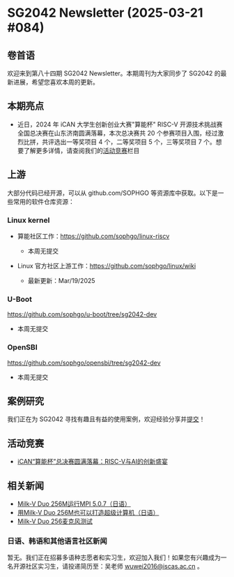 # SG2042 Newsletter (2025-03-21 #084)

## 卷首语

欢迎来到第八十四期 SG2042 Newsletter。本期周刊为大家同步了 SG2042 的最新进展，希望您喜欢本周的更新。

## 本期亮点

+ 近日，2024 年 iCAN 大学生创新创业大赛"算能杯" RISC-V 开源技术挑战赛全国总决赛在山东济南圆满落幕，本次总决赛共 20 个参赛项目入围，经过激烈比拼，共评选出一等奖项目 4 个，二等奖项目 5 个，三等奖项目 7 个。想要了解更多详情，请查阅我们的[活动竞赛](#活动竞赛)栏目

## 上游

大部分代码已经开源，可以从 github.com/SOPHGO 等资源库中获取。以下是一些常用的软件仓库资源：

### Linux kernel

+ 算能社区工作：https://github.com/sophgo/linux-riscv

  +  本周无提交

+ Linux 官方社区上游工作：https://github.com/sophgo/linux/wiki

  + 最新更新：Mar/19/2025


### U-Boot

https://github.com/sophgo/u-boot/tree/sg2042-dev

+ 本周无提交

### OpenSBI

https://github.com/sophgo/opensbi/tree/sg2042-dev 

+ 本周无提交

## 案例研究

我们正在为 SG2042 寻找有趣且有益的使用案例，欢迎经验分享并[提交](https://github.com/sophgocommunity/SG2042-Newsletter/pulls)！

## 活动竞赛

+ [iCAN“算能杯”总决赛圆满落幕：RISC-V与AI的创新盛宴][event-1]

[event-1]:https://mp.weixin.qq.com/s/FJaEvoFpmWzKNuXTPx3iFg

## 相关新闻

+ [Milk-V Duo 256M运行MPI 5.0.7（日语）][news-1]
+ [用Milk-V Duo 256M也可以打造超级计算机（日语）][news-2]
+ [Milk-V Duo 256麦克风测试][news-3]

[news-1]:https://x.com/S_Okue/status/1902638034182664562
[news-2]:https://x.com/S_Okue/status/1902562357748142544
[news-3]:https://zhuanlan.zhihu.com/p/27302677462

### 日语、韩语和其他语言社区新闻

暂无。我们正在招募多语种志愿者和实习生，欢迎加入我们！如果您有兴趣成为一名开源社区实习生，请投递简历至：吴老师 [wuwei2016@iscas.ac.cn](mailto:wuwei2016@iscas.ac.cn) 。
